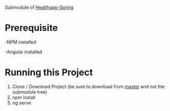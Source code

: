 Submodule of [Healthapp-Spring](https://github.com/Lockoo/HealthApp-Spring)	


# Prerequisite

-NPM installed

-Angular installed


# Running this Project

1. Clone / Download Project (be sure to download from [master](https://github.com/Lockoo/HealthApp-Angular) and not the submodule tree)
2. npm install
3. ng serve




